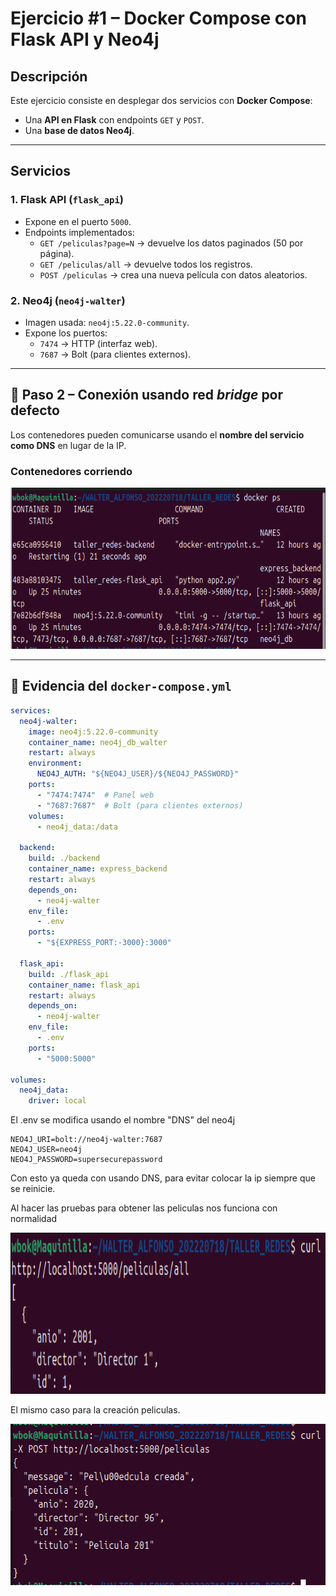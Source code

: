 # Ejercicio #1 – Docker Compose con Flask API y Neo4j

## Descripción
Este ejercicio consiste en desplegar dos servicios con **Docker Compose**:
- Una **API en Flask** con endpoints `GET` y `POST`.
- Una **base de datos Neo4j**.

---

## Servicios
### 1. Flask API (`flask_api`)  
- Expone en el puerto `5000`.  
- Endpoints implementados:  
  - `GET /peliculas?page=N` → devuelve los datos paginados (50 por página).  
  - `GET /peliculas/all` → devuelve todos los registros.  
  - `POST /peliculas` → crea una nueva película con datos aleatorios.  

### 2. Neo4j (`neo4j-walter`)  
- Imagen usada: `neo4j:5.22.0-community`.  
- Expone los puertos:  
  - `7474` → HTTP (interfaz web).  
  - `7687` → Bolt (para clientes externos).  

---

## 🔹 Paso 2 – Conexión usando red *bridge* por defecto

Los contenedores pueden comunicarse usando el **nombre del servicio como DNS** en lugar de la IP.  

### Contenedores corriendo
<p align="center">
  <img width="624" height="258" alt="Contenedores corriendo" src="https://github.com/WBOK-GM/COMPOSE_DNS/blob/main/Images/Screenshot%20From%202025-09-16%2007-16-02.png" />
</p>

---

## 📄 Evidencia del `docker-compose.yml`

```yaml
services:
  neo4j-walter:
    image: neo4j:5.22.0-community
    container_name: neo4j_db_walter
    restart: always
    environment:
      NEO4J_AUTH: "${NEO4J_USER}/${NEO4J_PASSWORD}"
    ports:
      - "7474:7474"  # Panel web
      - "7687:7687"  # Bolt (para clientes externos)
    volumes:
      - neo4j_data:/data

  backend:
    build: ./backend
    container_name: express_backend
    restart: always
    depends_on:
      - neo4j-walter
    env_file:
      - .env
    ports:
      - "${EXPRESS_PORT:-3000}:3000"

  flask_api:
    build: ./flask_api
    container_name: flask_api
    restart: always
    depends_on:
      - neo4j-walter
    env_file:
      - .env
    ports:
      - "5000:5000"

volumes:
  neo4j_data:
    driver: local
```

El .env se modifica usando el nombre "DNS" del neo4j 

```
NEO4J_URI=bolt://neo4j-walter:7687
NEO4J_USER=neo4j
NEO4J_PASSWORD=supersecurepassword
```
Con esto ya queda con usando DNS, para evitar colocar la ip siempre que se reinicie. 

Al hacer las pruebas para obtener las peliculas nos funciona con normalidad

<img width="624" height="258" alt="image" src="https://github.com/WBOK-GM/COMPOSE_DNS/blob/main/Images/Screenshot%20From%202025-09-16%2007-31-05.png" />

El mismo caso para la creación peliculas.

<img width="624" height="258" alt="image" src="https://github.com/WBOK-GM/COMPOSE_DNS/blob/main/Images/Screenshot%20From%202025-09-16%2007-32-10.png" />



